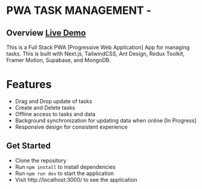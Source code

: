 # PWA TASK MANAGEMENT -

## Overview [Live Demo](https://pwa-tsk-manager.netlify.app/)

This is a Full Stack PWA [Progressive Web Application] App for managing tasks. This is built with Next.js, TailwindCSS, Ant Design, Redux Toolkit, Framer Motion, Supabase, and MongoDB.

# Features

- Drag and Drop update of tasks
- Create and Delete tasks
- Offline access to tasks and data
- Background synchronization for updating data when online [In Progress]
- Responsive design for consistent experience

## Get Started

- Clone the repository
- Run `npm install` to install dependencies
- Run `npm run dev` to start the application
- Visit http://localhost:3000/ to see the application
